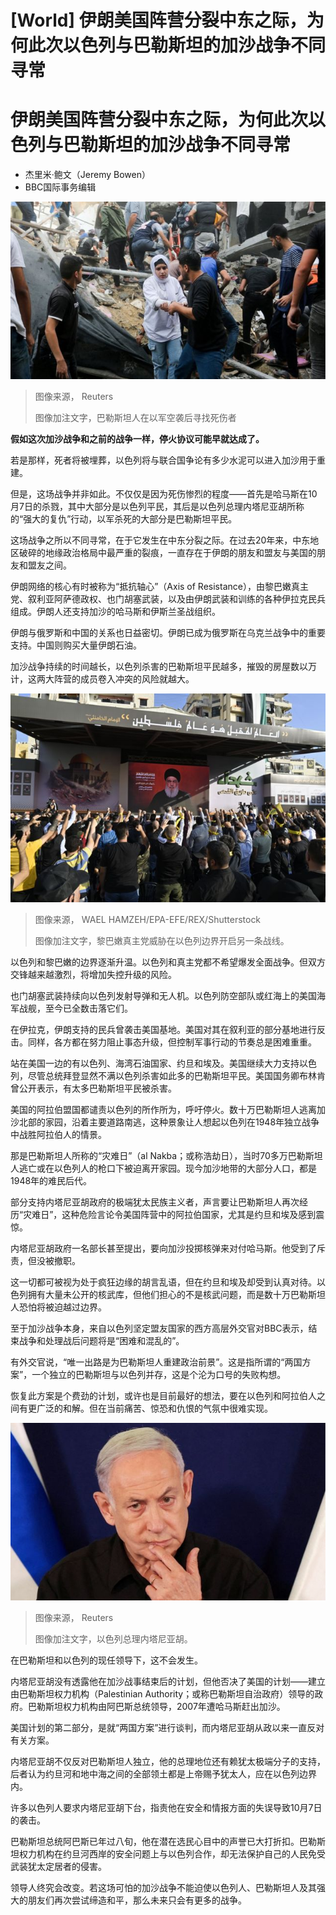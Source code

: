 # [World] 伊朗美国阵营分裂中东之际，为何此次以色列与巴勒斯坦的加沙战争不同寻常

#  伊朗美国阵营分裂中东之际，为何此次以色列与巴勒斯坦的加沙战争不同寻常

  * 杰里米·鲍文（Jeremy Bowen） 
  * BBC国际事务编辑 


![空袭后，一名加沙女孩被从废墟中救出。](_131711497_755da67ddf4c350cdb1acb63a2aaec388f4a4d59.jpg)

> 图像来源，  Reuters
>
> 图像加注文字，巴勒斯坦人在以军空袭后寻找死伤者

**假如这次加沙战争和之前的战争一样，停火协议可能早就达成了。**

若是那样，死者将被埋葬，以色列将与联合国争论有多少水泥可以进入加沙用于重建。

但是，这场战争并非如此。不仅仅是因为死伤惨烈的程度——首先是哈马斯在10月7日的杀戮，其中大部分是以色列平民，其后是以色列总理内塔尼亚胡所称的“强大的复仇”行动，以军杀死的大部分是巴勒斯坦平民。

这场战争之所以不同寻常，在于它发生在中东分裂之际。在过去20年来，中东地区破碎的地缘政治格局中最严重的裂痕，一直存在于伊朗的朋友和盟友与美国的朋友和盟友之间。

伊朗网络的核心有时被称为“抵抗轴心”（Axis of Resistance），由黎巴嫩真主党、叙利亚阿萨德政权、也门胡塞武装，以及由伊朗武装和训练的各种伊拉克民兵组成。伊朗人还支持加沙的哈马斯和伊斯兰圣战组织。

伊朗与俄罗斯和中国的关系也日益密切。伊朗已成为俄罗斯在乌克兰战争中的重要支持。中国则购买大量伊朗石油。

加沙战争持续的时间越长，以色列杀害的巴勒斯坦平民越多，摧毁的房屋数以万计，这两大阵营的成员卷入冲突的风险就越大。

![哈桑·纳斯鲁拉（Hassan Nasrallah）透过电视向支持者发表讲话。](_131711005_16a75b18123a85988d148566fdbbdf3e0326bed5.jpg)

> 图像来源，  WAEL HAMZEH/EPA-EFE/REX/Shutterstock
>
> 图像加注文字，黎巴嫩真主党威胁在以色列边界开启另一条战线。

以色列和黎巴嫩的边界逐渐升温。以色列和真主党都不希望爆发全面战争。但双方交锋越来越激烈，将增加失控升级的风险。

也门胡塞武装持续向以色列发射导弹和无人机。以色列防空部队或红海上的美国海军战舰，至今已全数击落它们。

在伊拉克，伊朗支持的民兵曾袭击美国基地。美国对其在叙利亚的部分基地进行反击。同样，各方都在努力阻止事态升级，但控制军事行动的节奏总是困难重重。

站在美国一边的有以色列、海湾石油国家、约旦和埃及。美国继续大力支持以色列，尽管总统拜登显然不满以色列杀害如此多的巴勒斯坦平民。美国国务卿布林肯曾公开表示，有太多巴勒斯坦平民被杀害。

美国的阿拉伯盟国都谴责以色列的所作所为，呼吁停火。数十万巴勒斯坦人逃离加沙北部的家园，沿着主要道路南逃，这种景象让人想起以色列在1948年独立战争中战胜阿拉伯人的情景。

那是巴勒斯坦人所称的“灾难日”（al Nakba；或称浩劫日），当时70多万巴勒斯坦人逃亡或在以色列人的枪口下被迫离开家园。现今加沙地带的大部分人口，都是1948年的难民后代。

部分支持内塔尼亚胡政府的极端犹太民族主义者，声言要让巴勒斯坦人再次经历“灾难日”，这种危险言论令美国阵营中的阿拉伯国家，尤其是约旦和埃及感到震惊。

内塔尼亚胡政府一名部长甚至提出，要向加沙投掷核弹来对付哈马斯。他受到了斥责，但没被撤职。

这一切都可被视为处于疯狂边缘的胡言乱语，但在约旦和埃及却受到认真对待。以色列拥有大量未公开的核武库，但他们担心的不是核武问题，而是数十万巴勒斯坦人恐怕将被迫越过边界。

至于加沙战争本身，来自以色列坚定盟友国家的西方高层外交官对BBC表示，结束战争和处理战后问题将是“困难和混乱的”。

有外交官说，“唯一出路是为巴勒斯坦人重建政治前景”。这是指所谓的“两国方案”，一个独立的巴勒斯坦与以色列并存，这是个沦为口号的失败构想。

恢复此方案是个费劲的计划，或许也是目前最好的想法，要在以色列和阿拉伯人之间有更广泛的和解。但在当前痛苦、惊恐和仇恨的气氛中很难实现。

![本杰明·内塔尼亚胡](_131711002_netanyahu.jpg)

> 图像来源，  Reuters
>
> 图像加注文字，以色列总理内塔尼亚胡。

在巴勒斯坦和以色列的现任领导下，这不会发生。

内塔尼亚胡没有透露他在加沙战事结束后的计划，但他否决了美国的计划——建立由巴勒斯坦权力机构（Palestinian Authority；或称巴勒斯坦自治政府）领导的政府。巴勒斯坦权力机构由阿巴斯总统领导，2007年遭哈马斯赶出加沙。

美国计划的第二部分，是就“两国方案”进行谈判，而内塔尼亚胡从政以来一直反对有关方案。

内塔尼亚胡不仅反对巴勒斯坦人独立，他的总理地位还有赖犹太极端分子的支持，后者认为约旦河和地中海之间的全部领土都是上帝赐予犹太人，应在以色列边界内。

许多以色列人要求内塔尼亚胡下台，指责他在安全和情报方面的失误导致10月7日的袭击。

巴勒斯坦总统阿巴斯已年过八旬，他在潜在选民心目中的声誉已大打折扣。巴勒斯坦权力机构在约旦河西岸的安全问题上与以色列合作，却无法保护自己的人民免受武装犹太定居者的侵害。

领导人终究会改变。若这场可怕的加沙战争不能迫使以色列人、巴勒斯坦人及其强大的朋友们再次尝试缔造和平，那么未来只会有更多的战争。


